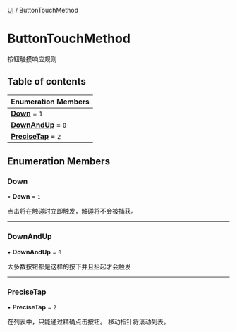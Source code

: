 [UI](../groups/Core.UI.md) / ButtonTouchMethod

# ButtonTouchMethod <Badge type="tip" text="Enumeration" /> <Score text="ButtonTouchMethod" />

按钮触摸响应规则

## Table of contents

| Enumeration Members |
| :-----|
| **[Down](mw.ButtonTouchMethod.md#down)** = ``1`` <br> |
| **[DownAndUp](mw.ButtonTouchMethod.md#downandup)** = ``0`` <br> |
| **[PreciseTap](mw.ButtonTouchMethod.md#precisetap)** = ``2`` <br> |

## Enumeration Members

### Down <Score text="Down" /> 

• **Down** = ``1``

点击将在触碰时立即触发，触碰将不会被捕获。

___

### DownAndUp <Score text="DownAndUp" /> 

• **DownAndUp** = ``0``

大多数按钮都是这样的按下并且抬起才会触发

___

### PreciseTap <Score text="PreciseTap" /> 

• **PreciseTap** = ``2``

在列表中，只能通过精确点击按钮。
移动指针将滚动列表。
